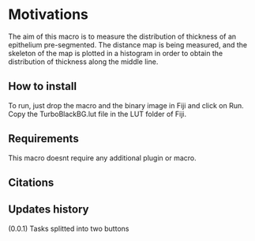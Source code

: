 # Motivations


The aim of this macro is to measure the distribution of thickness of an epithelium pre-segmented. The distance map is being measured, and the skeleton of the map is plotted in a histogram in order to obtain the distribution of thickness along the middle line.

## How to install

To run, just drop the macro and the binary image in Fiji and click on Run. Copy the TurboBlackBG.lut file in the LUT folder of Fiji.

## Requirements

This macro doesnt require any additional plugin or macro.




## Citations


## Updates history
(0.0.1) Tasks splitted into two buttons
